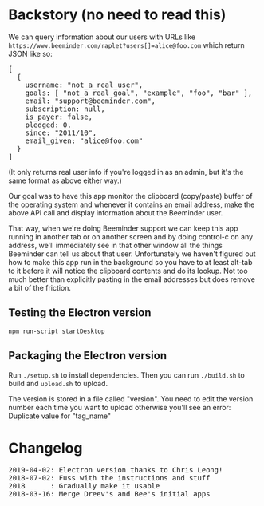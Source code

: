 <h1>Backstory (no need to read this)</h1>

<p>
We can query information about our users with URLs like
<code>https://www.beeminder.com/raplet?users[]=alice@foo.com</code>
which return JSON like so:

<pre>
[
  {
    username: "not_a_real_user",
    goals: [ "not_a_real_goal", "example", "foo", "bar" ],
    email: "support@beeminder.com",
    subscription: null,
    is_payer: false,
    pledged: 0,
    since: "2011/10",
    email_given: "alice@foo.com"
  }
]
</pre>
  
(It only returns real user info if you're logged in as an admin, but it's the same format as above either way.)
</p>

<p>
Our goal was to have this app monitor the clipboard (copy/paste) buffer of the operating system and whenever it contains an email address, make the above API call and display information about the Beeminder user.
</p>

<p>
That way, when we're doing Beeminder support we can keep this app running in another tab or on another screen and by doing control-c on any address, we'll immediately see in that other window all the things Beeminder can tell us about that user.
Unfortunately we haven't figured out how to make this app run in the background so you have to at least alt-tab to it before it will notice the clipboard contents and do its lookup.
Not too much better than explicitly pasting in the email addresses but does remove a bit of the friction.
</p>

## Testing the Electron version

```
npm run-script startDesktop
```

## Packaging the Electron version

Run `./setup.sh` to install dependencies. Then you can run `./build.sh` to build and `upload.sh` to upload.

The version is stored in a file called "version". You need to edit the version number each time you want to upload otherwise you'll see an error: Duplicate value for "tag_name"

# Changelog

<pre>
2019-04-02: Electron version thanks to Chris Leong!
2018-07-02: Fuss with the instructions and stuff
2018      : Gradually make it usable
2018-03-16: Merge Dreev's and Bee's initial apps
</pre>
